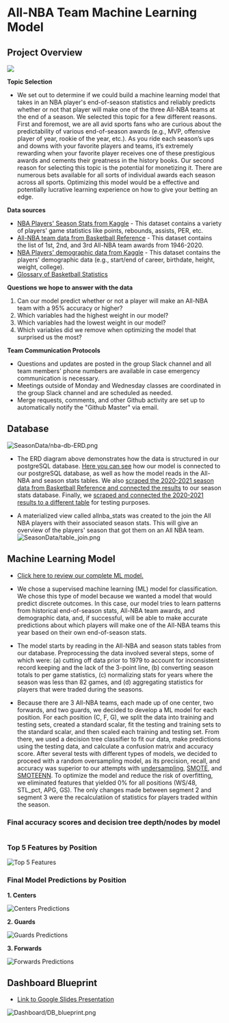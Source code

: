 # All-NBA Team Machine Learning Model

## Project Overview

![](Dashboard/outline.png)

__Topic Selection__

- We set out to determine if we could build a machine learning model that takes in an NBA player's end-of-season statistics and reliably predicts whether or not that player will make one of the three All-NBA teams at the end of a season. We selected this topic for a few different reasons. First and foremost, we are all avid sports fans who are curious about the predictability of various end-of-season awards (e.g., MVP, offensive player of year, rookie of the year, etc.). As you ride each season’s ups and downs with your favorite players and teams, it’s extremely rewarding when your favorite player receives one of these prestigious awards and cements their greatness in the history books. Our second reason for selecting this topic is the potential for monetizing it. There are numerous bets available for all sorts of individual awards each season across all sports. Optimizing this model would be a effective and potentially lucrative learning experience on how to give your betting an edge.
  
__Data sources__

- [NBA Players' Season Stats from Kaggle](https://www.kaggle.com/drgilermo/nba-players-stats) - This dataset contains a variety of players' game statistics like points, rebounds, assists, PER, etc.
- [All-NBA team data from Basketball Reference](https://www.basketball-reference.com/awards/all_league.html) - This dataset contains the list of 1st, 2nd, and 3rd All-NBA team awards from 1946-2020.
- [NBA Players' demographic data from Kaggle](https://www.kaggle.com/drgilermo/nba-players-stats) - This dataset contains the players' demographic data (e.g., start/end of career, birthdate, height, weight, college).
- [Glossary of Basketball Statistics](Stat_Glossary.xlsx)

__Questions we hope to answer with the data__

1) Can our model predict whether or not a player will make an All-NBA team with a 95% accuracy or higher?
2) Which variables had the highest weight in our model?
3) Which variables had the lowest weight in our model?
4) Which variables did we remove when optimizing the model that surprised us the most?

__Team Communication Protocols__

- Questions and updates are posted in the group Slack channel and all team members' phone numbers are available in case emergency communication is necessary.
- Meetings outside of Monday and Wednesday classes are coordinated in the group Slack channel and are scheduled as needed.
- Merge requests, comments, and other Github activity are set up to automatically notify the "Github Master" via email.

## Database

![SeasonData/nba-db-ERD.png](SeasonData/nba-db-ERD.png)  

- The ERD diagram above demonstrates how the data is structured in our postgreSQL database. [Here you can see](final_project_segment-oversampling-predictions-treeVisuals.ipynb) how our  model is connected to our postgreSQL database, as well as how the model reads in the All-NBA and season stats tables. We also [scraped the 2020-2021 season data from Basketball Reference and connected the results](Database/load_season_data.py) to our season stats database. Finally, we [scraped and connected the 2020-2021 results to a different table](Database/load_test_data.py) for testing purposes.

- A materialized view called allnba_stats was created to the join the All NBA players with their associated season stats. This will give an overview of the players' season that got them on an All NBA team.
![SeasonData/table_join.png](SeasonData/table_join.png)  

## Machine Learning Model

- [Click here to review our complete ML model.](final_project_segment-oversampling-predictions-treeVisuals.ipynb)

- We chose a supervised machine learning (ML) model for classification. We chose this type of model because we wanted a model that would predict discrete outcomes. In this case, our model tries to learn patterns from historical end-of-season stats, All-NBA team awards, and demographic data, and, if successful, will be able to make accurate predictions about which players will make one of the All-NBA teams this year based on their own end-of-season stats.

- The model starts by reading in the All-NBA and season stats tables from our database. Preprocessing the data involved several steps, some of which were: (a) cutting off data prior to 1979 to account for inconsistent record keeping and the lack of the 3-point line, (b) converting season totals to per game statistics, (c) normalizing stats for years where the season was less than 82 games, and (d) aggregating statistics for players that were traded during the seasons. 
 
- Because there are 3 All-NBA teams, each made up of one center, two forwards, and two guards, we decided to develop a ML model for each position. For each position (C, F, G), we split the data into training and testing sets, created a standard scalar, fit the testing and training sets to the standard scalar, and then scaled each training and testing set. From there, we used a decision tree classifier to fit our data, make predictions using the testing data, and calculate a confusion matrix and accuracy score. After several tests with different types of models, we decided to proceed with a random oversampling model, as its precision, recall, and accuracy was superior to our attempts with [undersampling](ML_testing/final_project_segment-undersampling.ipynb), [SMOTE](ML_testing/final_project_segment-SMOTE.ipynb), and [SMOTEENN](ML_testing/final_project_segment-SMOTEENN.ipynb). To optimize the model and reduce the risk of overfitting, we eliminated features that yielded 0% for all positions (WS/48, STL_pct, APG, GS). The only changes made between segment 2 and segment 3 were the recalculatiion of statistics for players traded within the season. 

### Final accuracy scores and decision tree depth/nodes by model

![]()
### Top 5 Features by Position

![Top 5 Features](Dashboard/top5.png)

### Final Model Predictions by Position

__1. Centers__

![Centers Predictions](Dashboard/predict_c.png)

__2. Guards__

![Guards Predictions](Dashboard/predict_g.png)

__3. Forwards__

![Forwards Predictions](Dashboard/predict_f.png)

## Dashboard Blueprint
- [Link to Google Slides Presentation](https://docs.google.com/presentation/d/18zYVU8uw6cYW1FHn6itQ44x_ZHNLf1JlM96HL8Foo7I/edit#slide=id.p) 

![Dashboard/DB_blueprint.png](Dashboard/DB_blueprint.png)
